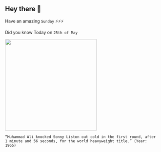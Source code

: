 ## Hey there 👋
Have an amazing `Sunday` ⚡⚡⚡

Did you know Today on `25th of May`
 
 [<img src="https://ichef.bbci.co.uk/news/640/mcs/media/images/73218000/jpg/_73218407_73218406.jpg" width="300" />](https://www.youtube.com/watch?v=RqAI10hSYC8) 
 ```
“Muhammad Ali knocked Sonny Liston out cold in the first round, after 1 minute and 56 seconds, for the world heavyweight title.” (Year: 1965)
```
